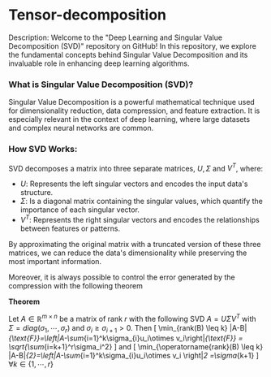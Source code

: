 # Tensor-decomposition

Description:
Welcome to the "Deep Learning and Singular Value Decomposition (SVD)" repository on GitHub! In this repository, we explore the fundamental concepts behind Singular Value Decomposition and its invaluable role in enhancing deep learning algorithms.

### What is Singular Value Decomposition (SVD)?
Singular Value Decomposition is a powerful mathematical technique used for dimensionality reduction, data compression, and feature extraction. It is especially relevant in the context of deep learning, where large datasets and complex neural networks are common.

### How SVD Works:
SVD decomposes a matrix into three separate matrices, $U, \Sigma$ and $V^T$, where:

- $U$: Represents the left singular vectors and encodes the input data's structure.
- $\Sigma$: Is a diagonal matrix containing the singular values, which quantify the importance of each singular vector.
- $V^T$: Represents the right singular vectors and encodes the relationships between features or patterns.

By approximating the original matrix with a truncated version of these three matrices, we can reduce the data's dimensionality while preserving the most important information. 

Moreover, it is always possible to control the error generated by the compression with the following theorem


**Theorem**

Let $A\in \mathbb{R}^{m\times n}$ be a matrix of rank $r$ with the following SVD $A= U\Sigma V^{T}$ with $\Sigma=diag(\sigma_1,\cdots,\sigma_r)$ and $\sigma_i\geq\sigma_{i+1}>0$. Then 
    \[
    \min_{rank(B) \leq k} \|A-B\|_{\text{F}}=\left\|A-\sum_{i=1}^k\sigma_{i}u_i\otimes v_i\right\|_{\text{F}} = \sqrt{\sum_{i=k+1}^r\sigma_i^2}
    \]
    and 
    \[
    \min_{\operatorname{rank}(B) \leq k} \|A-B\|_{2}=\left\|A-\sum_{i=1}^k\sigma_{i}u_i\otimes v_i \right\|_2 =\sigma_{k+1}
    \]
    $\forall k\in \{1,\cdots, r\}$

